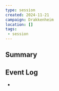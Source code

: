 ```yaml
---
type: session
created: 2024-11-21
campaign: Drakkenheim
location: []
tags:
 - session
---
```



## Summary

## Event Log

- 



